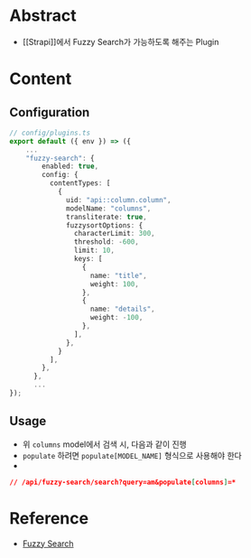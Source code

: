 # Abstract
- [[Strapi]]에서 Fuzzy Search가 가능하도록 해주는 Plugin
# Content
## Configuration
```typescript
// config/plugins.ts
export default ({ env }) => ({
	...
	"fuzzy-search": {
	    enabled: true,
	    config: {
	      contentTypes: [
	        {
	          uid: "api::column.column",
	          modelName: "columns",
	          transliterate: true,
	          fuzzysortOptions: {
	            characterLimit: 300,
	            threshold: -600,
	            limit: 10,
	            keys: [
	              {
	                name: "title",
	                weight: 100,
	              },
	              {
	                name: "details",
	                weight: -100,
	              },
	            ],
	          },
	        }
	      ],
	    },
	  },
	  ...
});
```
## Usage
- 위 `columns` model에서 검색 시, 다음과 같이 진행
- `populate` 하려면 `populate[MODEL_NAME]` 형식으로 사용해야 한다
- 
```json
// /api/fuzzy-search/search?query=am&populate[columns]=*

```

# Reference
- [Fuzzy Search](https://market.strapi.io/plugins/strapi-plugin-fuzzy-search)